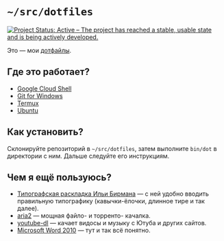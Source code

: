 # `~/src/dotfiles`

[![Project Status: Active – The project has reached a stable, usable state and
is being actively
developed.](https://www.repostatus.org/badges/latest/active.svg)](https://www.repostatus.org/#active)

Это — мои [дотфайлы](https://dotfiles.github.io).

## Где это работает?

* [Google Cloud Shell](https://cloud.google.com/shell)
* [Git for Windows](https://gitforwindows.org)
* [Termux](https://termux.com)
* [Ubuntu](https://ubuntu.com)

## Как установить?

Склонируйте репозиторий в `~/src/dotfiles`, затем выполните `bin/dot` в
директории с ним. Дальше следуйте его инструкциям.

## Чем я ещё пользуюсь?

* [Типографская раскладка Ильи
  Бирмана](https://ilyabirman.ru/projects/typography-layout/) — с ней
  удобно вводить правильную типографику (кавычки-ёлочки, длинное тире
  и так далее).
* [aria2](https://aria2.github.io) — мощная файло- и торренто-
  качалка.
* [youtube-dl](https://ytdl-org.github.io/youtube-dl/index.html)
  — качает видосы и музыку с Ютуба и других сайтов.
* [Microsoft Word
  2010](https://products.office.com/en-us/previous-versions/microsoft-word-2010)
  — тут и так всё понятно.
